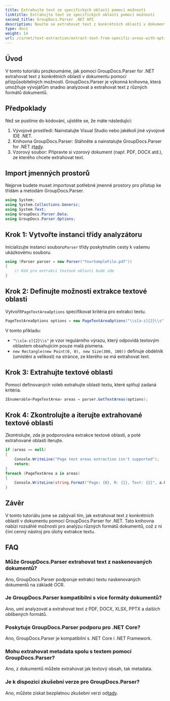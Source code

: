 ```yaml
---
title: Extrahujte text ze specifických oblastí pomocí možností
linktitle: Extrahujte text ze specifických oblastí pomocí možností
second_title: GroupDocs.Parser .NET API
description: Naučte se extrahovat text z konkrétních oblastí v dokumentech pomocí GroupDocs.Parser for .NET. Prozkoumejte pokročilé možnosti extrakce textu s tímto výukovým programem.
type: docs
weight: 14
url: /cs/net/text-extraction/extract-text-from-specific-areas-with-options/
---
```

## Úvod
V tomto tutoriálu prozkoumáme, jak pomocí GroupDocs.Parser for .NET extrahovat text z konkrétních oblastí v dokumentu pomocí přizpůsobitelných možností. GroupDocs.Parser je výkonná knihovna, která umožňuje vývojářům snadno analyzovat a extrahovat text z různých formátů dokumentů.
## Předpoklady
Než se pustíme do kódování, ujistěte se, že máte následující:
1. Vývojové prostředí: Nainstalujte Visual Studio nebo jakékoli jiné vývojové IDE .NET.
2.  Knihovna GroupDocs.Parser: Stáhněte a nainstalujte GroupDocs.Parser for .NET z[tady](https://releases.groupdocs.com/parser/net/).
3. Vzorový soubor: Připravte si vzorový dokument (např. PDF, DOCX atd.), ze kterého chcete extrahovat text.

## Import jmenných prostorů
Nejprve budete muset importovat potřebné jmenné prostory pro přístup ke třídám a metodám GroupDocs.Parser.
```csharp
using System;
using System.Collections.Generic;
using System.Text;
using GroupDocs.Parser.Data;
using GroupDocs.Parser.Options;
```
## Krok 1: Vytvořte instanci třídy analyzátoru
 Inicializujte instanci souboru`Parser` třídy poskytnutím cesty k vašemu ukázkovému souboru.
```csharp
using (Parser parser = new Parser("YourSampleFile.pdf"))
{
    // Kód pro extrakci textové oblasti bude zde
}
```
## Krok 2: Definujte možnosti extrakce textové oblasti
 Vytvořit`PageTextAreaOptions` specifikovat kritéria pro extrakci textu.
```csharp
PageTextAreaOptions options = new PageTextAreaOptions("\\s[a-z]{2}\\s", new Rectangle(new Point(0, 0), new Size(300, 100)));
```
V tomto příkladu:
- `"\\s[a-z]{2}\\s"` je vzor regulárního výrazu, který odpovídá textovým oblastem obsahujícím pouze malá písmena.
- `new Rectangle(new Point(0, 0), new Size(300, 100))` definuje obdélník (umístění a velikost) na stránce, ze kterého se má extrahovat text.
## Krok 3: Extrahujte textové oblasti
Pomocí definovaných voleb extrahujte oblasti textu, které splňují zadaná kritéria.
```csharp
IEnumerable<PageTextArea> areas = parser.GetTextAreas(options);
```
## Krok 4: Zkontrolujte a iterujte extrahované textové oblasti
Zkontrolujte, zda je podporována extrakce textové oblasti, a poté extrahované oblasti iterujte.
```csharp
if (areas == null)
{
    Console.WriteLine("Page text areas extraction isn't supported");
    return;
}
foreach (PageTextArea a in areas)
{
    Console.WriteLine(string.Format("Page: {0}, R: {1}, Text: {2}", a.Page.Index, a.Rectangle, a.Text));
}
```

## Závěr
V tomto tutoriálu jsme se zabývali tím, jak extrahovat text z konkrétních oblastí v dokumentu pomocí GroupDocs.Parser for .NET. Tato knihovna nabízí rozsáhlé možnosti pro analýzu různých formátů dokumentů, což z ní činí cenný nástroj pro úlohy extrakce textu.

## FAQ
### Může GroupDocs.Parser extrahovat text z naskenovaných dokumentů?
Ano, GroupDocs.Parser podporuje extrakci textu naskenovaných dokumentů na základě OCR.
### Je GroupDocs.Parser kompatibilní s více formáty dokumentů?
Ano, umí analyzovat a extrahovat text z PDF, DOCX, XLSX, PPTX a dalších oblíbených formátů.
### Poskytuje GroupDocs.Parser podporu pro .NET Core?
Ano, GroupDocs.Parser je kompatibilní s .NET Core i .NET Framework.
### Mohu extrahovat metadata spolu s textem pomocí GroupDocs.Parser?
Ano, z dokumentů můžete extrahovat jak textový obsah, tak metadata.
### Je k dispozici zkušební verze pro GroupDocs.Parser?
 Ano, můžete získat bezplatnou zkušební verzi od[tady](https://releases.groupdocs.com/).